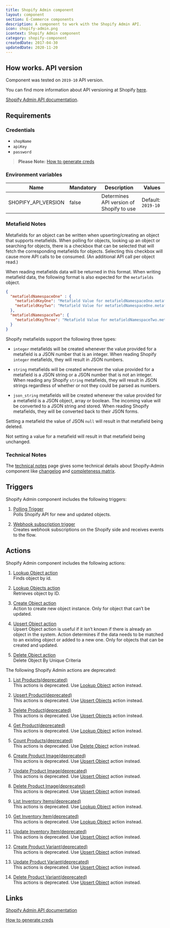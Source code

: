 ```yaml
---
title: Shopify Admin component
layout: component
section: E-Commerce components
description: A component to work with the Shopify Admin API.
icon: shopify-admin.png
icontext: Shopify Admin component
category: shopify-component
createdDate: 2017-04-30
updatedDate: 2020-11-20
---
```


## How works. API version

Component was tested on `2019-10` API version.

You can find more information about API versioning at Shopify [here](https://help.shopify.com/en/api/versioning).

[Shopify Admin API documentation](https://help.shopify.com/api/reference).

## Requirements

### Credentials

*   `shopName`
*   `apiKey`
*   `password`

> **Please Note:** [How to generate creds](https://shopify.dev/tutorials/authenticate-a-private-app-with-shopify-admin#generate-credentials-from-the-shopify-admin)

### Environment variables

| Name | Mandatory | Description | Values |
|---------------------|-------|------------------------------------------|--------------------|
| SHOPIFY_API_VERSION | false | Determines API version of Shopify to use | Default: `2019-10` |

### Metafield Notes

Metafields for an object can be written when upserting/creating an object that supports metafields. When polling for objects, looking up an object or searching for objects, there is a checkbox that can be selected that will fetch the corresponding metafields for objects. Selecting this checkbox will cause more API calls to be consumed. (An additional API call per object read.)

When reading metafields data will be returned in this format. When writing metafield data, the following format is also expected for the `metafields` object.

```json
{
  "metafieldNamespaceOne" : {
    "metafieldKeyOne": "Metafield Value for metafieldNamespaceOne.metafieldKeyOne",
    "metafieldKeyTwo": "Metafield Value for metafieldNamespaceOne.metafieldKeyTwo"
  },
  "metafieldNamespaceTwo": {
    "metafieldKeyThree": "Metafield Value for metafieldNamespaceTwo.metafieldKeyThree"
  }
}
```

Shopify metafields support the following three types:

  * `integer` metafields will be created whenever the value provided for a metafield is a JSON number that is an integer. When reading Shopify `integer` metafields, they will result in JSON numbers.

  * `string` metafields will be created whenever the value provided for a metafield is a JSON string or a JSON number that is not an integer. When reading any Shopify `string` metafields, they will result in JSON strings regardless of whether or not they could be parsed as numbers.

  * `json_string` metafields will be created whenever the value provided for a metafield is a JSON object, array or boolean. The incoming value will be converted to a JSON string and stored. When reading Shopify metafields, they will be converted back to their JSON forms.

Setting a metafield the value of JSON `null` will result in that metafield being deleted.

Not setting a value for a metafield will result in that metafield being unchanged.

### Technical Notes

The [technical notes](technical-notes) page gives some technical details about Shopify-Admin component like [changelog](/components/shopify-admin/technical-notes#changelog) and [completeness matrix](/components/shopify-admin/technical-notes#completeness-matrix).

## Triggers

Shopify Admin component includes the following triggers:

  1. [Polling Trigger](/components/shopify-admin/triggers#polling-trigger)  
  Polls Shopify API for new and updated objects.

  2. [Webhook subscription trigger](/components/shopify-admin/triggers#webhook-subscription)  
  Creates webhook subscriptions on the Shopify side and receives events to the flow.

## Actions

Shopify Admin component includes the following actions:

  1. [Lookup Object action](/components/shopify-admin/actions#lookup-object)                                                           
  Finds object by id.

  2. [Lookup Objects action](/components/shopify-admin/actions#lookup-objects)                                                           
  Retrieves object by ID.

  3. [Create Object action](/components/shopify-admin/actions#create-object)                                                           
  Action to create new object instance. Only for object that can’t be updated.

  4. [Upsert Object action](/components/shopify-admin/actions#upsert-object)                                                           
  Upsert Object action is useful if it isn’t known if there is already an object in the system. Action determines if the data needs to be matched to an existing object or added to a new one. Only for objects that can be created and updated.

  5. [Delete Object action](/components/shopify-admin/actions#delete-object)                                                           
  Delete Object By Unique Criteria

The following Shopify Admin actions are deprecated:

  1. [List Products(deprecated)](/components/shopify-admin/actions#list-productsdeprecated)                                                           
  This actions is deprecated. Use [Lookup Object](/components/shopify-admin/actions#lookup-object) action instead.

  2. [Upsert Product(deprecated)](/components/shopify-admin/actions#upsert-productdeprecated)                                                           
  This actions is deprecated. Use [Upsert Objects](/components/shopify-admin/actions#upsert-object) action instead.

  3. [Delete Product(deprecated)](/components/shopify-admin/actions#delete-productdeprecated)                                                           
  This actions is deprecated. Use [Upsert Objects](/components/shopify-admin/actions#delete-object) action instead.

  4. [Get Product(deprecated)](/components/shopify-admin/actions#get-productdeprecated)                                                           
  This actions is deprecated. Use [Lookup Object](/components/shopify-admin/actions#lookup-object) action instead.

  5. [Count Products(deprecated)](/components/shopify-admin/actions#count-productsdeprecated)                                                           
  This actions is deprecated. Use [Delete Object](/components/shopify-admin/actions#delete-object) action instead.

  6. [Create Product Image(deprecated)](/components/shopify-admin/actions#create-product-imagedeprecated)                                                           
  This actions is deprecated. Use [Upsert Object](/components/shopify-admin/actions#upsert-object) action instead.

  7. [Update Product Image(deprecated)](/components/shopify-admin/actions#update-product-imagedeprecated)                                                           
  This actions is deprecated. Use [Upsert Object](/components/shopify-admin/actions#upsert-object) action instead.

  8. [Delete Product Image(deprecated)](/components/shopify-admin/actions#delete-product-imagedeprecated)                                                           
  This actions is deprecated. Use [Upsert Object](/components/shopify-admin/actions#upsert-object) action instead.

  9. [List Inventory Items(deprecated)](/components/shopify-admin/actions#list-inventory-itemsdeprecated)                                                           
  This actions is deprecated. Use [Lookup Object](/components/shopify-admin/actions#lookup-object) action instead.

  10. [Get Inventory Item(deprecated)](/components/shopify-admin/actions#get-inventory-itemdeprecated)                                                           
  This actions is deprecated. Use [Lookup Object](/components/shopify-admin/actions#lookup-object) action instead.

  11. [Update Inventory Item(deprecated)](/components/shopify-admin/actions#update-inventory-itemdeprecated)                                                           
  This actions is deprecated. Use [Upsert Object](/components/shopify-admin/actions#upsert-object) action instead.

  12. [Create Product Variant(deprecated)](/components/shopify-admin/actions#create-product-variantdeprecated)                                                           
  This actions is deprecated. Use [Upsert Object](/components/shopify-admin/actions#upsert-object) action instead.

  13. [Update Product Variant(deprecated)](/components/shopify-admin/actions#update-product-variantdeprecated)                                                           
  This actions is deprecated. Use [Upsert Object](/components/shopify-admin/actions#upsert-object) action instead.

  14. [Delete Product Variant(deprecated)](/components/shopify-admin/actions#delete-product-variantdeprecated)                                                           
  This actions is deprecated. Use [Upsert Object](/components/shopify-admin/actions#upsert-object) action instead.

## Links

[Shopify Admin API documentation](https://help.shopify.com/api/reference)

[How to generate creds](https://shopify.dev/tutorials/authenticate-a-private-app-with-shopify-admin#generate-credentials-from-the-shopify-admin)

